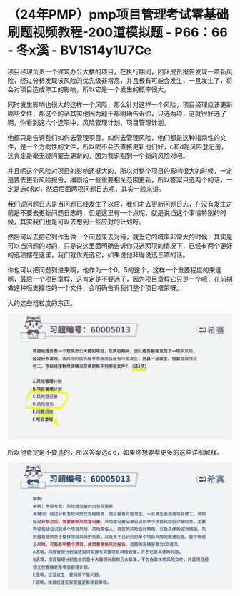 # （24年PMP）pmp项目管理考试零基础刷题视频教程-200道模拟题 - P66：66 - 冬x溪 - BV1S14y1U7Ce

项目经理负责一个建筑办公大楼的项目，在执行期间，团队成员报告发现一项新风险，经过分析发现该风险的优先级非常高，并且极有可能会发生，一旦发生了，将会对项目造成停工的影响，所以它是一个发生的概率很大。

同时发生影响也很大的这样一个风险，那么针对这样一个风险，项目经理应该更新哪些文件，那这个的话其实他因为题干都明确告诉你，只选两项，这就很好选了啊，你看到这六个选项中，风险管理计划，项目管理计划。

他都只是告诉我们如何去管理项目，如何去管理风险，他们都是这种指南性的文件，是一个方向性的文件，所以呢不会去直接更新他们好，c和d呢风险登记册，这肯定是毫无疑问要去更新的，因为我识别到一个新的风险对吧。

并且呢这个风险对项目的影响还挺大的，所以对整个项目的影响很大的时候，一定是要去更新风险报告，编剧给一些重要相关范围更新，所以答案只选两个的话，一定是选c和d，然后后面两项问题日志呢，其实一般来讲。

我们说问题日志是当问题已经发生了以后，我们才去更新问题日志，在没有发生之前是不要去更新问题日志的，但是这里有一个点呢，就是说当这个事情特别的时候，其实我们也是可以去想到一些应对的计划呀。

然后可以去把它列作当做一个问题来去对待，就当它的概率非常大的时候，其实是可以当问题的对的，只是说这里面明确告诉你只选两项的情况下，已经有两个更好的选项摆在这里，我们就优先选它，如果说他非得说选三项的话。

你也可以把问题列进来啊，他作为一个0。5的这个，这样一个重要程度的来选啊，最后一个项目章程，这肯定是不要选了，因为项目章程它只是一个呃，在前期做这种呃支撑性的一个文件，会明确告诉我们整个项目框架呀。

大的这些粗粒度的东西。

![](img/878b8c52c464ee314b37bb322cd04e37_1.png)

所以他肯定是不要选的，所以答案选c d，如果你想要看更多的这些详细解释。

![](img/878b8c52c464ee314b37bb322cd04e37_3.png)
